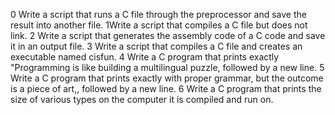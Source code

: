 0 Write a script that runs a C file through the preprocessor and save the result into another file.
1Write a script that compiles a C file but does not link.
2 Write a script that generates the assembly code of a C code and save it in an output file.
3 Write a script that compiles a C file and creates an executable named cisfun.
4 Write a C program that prints exactly "Programming is like building a multilingual puzzle, followed by a new line.
5 Write a C program that prints exactly with proper grammar, but the outcome is a piece of art,, followed by a new line.
6 Write a C program that prints the size of various types on the computer it is compiled and run on.

